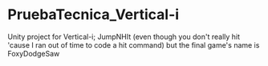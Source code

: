 # PruebaTecnica_Vertical-i
Unity project for Vertical-i; JumpNHIt (even though you don't really hit 'cause I ran out of time to code a hit command) but the final game's name is FoxyDodgeSaw
